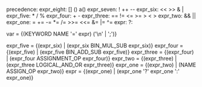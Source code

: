 precedence:
    expr_eight: [] () a()
    expr_seven: ! ++ --
    expr_six: << >> & |
    expr_five: * / %
    expr_four: + -
    expr_three: == != <= >= > < >
    expr_two: && ||
    expr_one: = += -= *= /= >>= <<= &= |= ^=
    expr: ?:



var = {(KEYWORD NAME '=' expr) ('\n' | ';')}

expr_five = {(expr_six) | (expr_six BIN_MUL_SUB expr_six)}
expr_four = {(expr_five) | (expr_five BIN_ADD_SUB expr_five)}
expr_three = {(expr_four) | (expr_four ASSIGNMENT_OP expr_four)}
expr_two = {(expr_three) | (expr_three LOGICAL_AND_OR expr_three)}
expr_one = {(expr_two) | (NAME ASSIGN_OP expr_two)}
expr = {(expr_one) | (expr_one '?' expr_one ':' expr_one)}